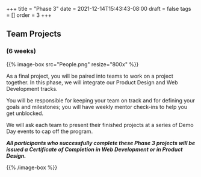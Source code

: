 +++
title = "Phase 3"
date = 2021-12-14T15:43:43-08:00
draft = false
tags = []
order = 3
+++

## Team Projects

### (6 weeks)

{{% image-box src="People.png" resize="800x" %}}

As a final project, you will be paired into teams to work on a project together.  In this phase, we will integrate our Product Design and Web Development tracks.

You will be responsible for keeping your team on track and for defining your goals and milestones; you will have weekly mentor check-ins to help you get unblocked.

We will ask each team to present their finished projects at a series of Demo Day events to cap off the program.

***All participants who successfully complete these Phase 3 projects will be issued a Certificate of Completion in Web Development or in Product Design.***

{{% /image-box %}}